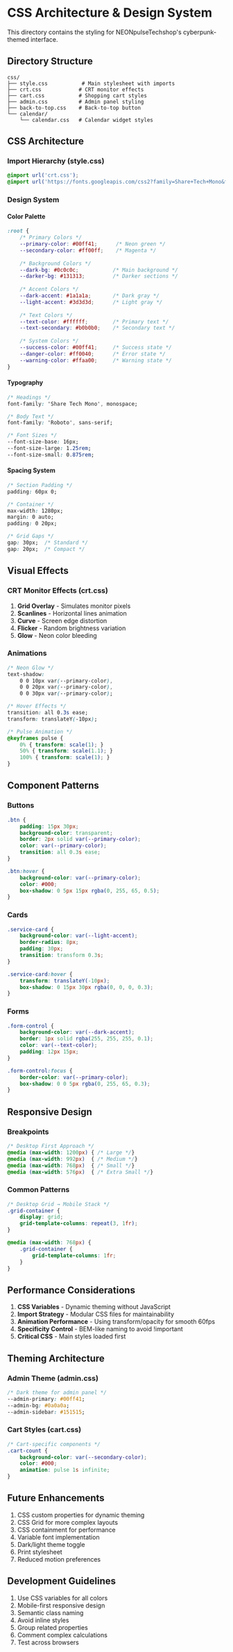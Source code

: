 # CSS Architecture & Design System

This directory contains the styling for NEONpulseTechshop's cyberpunk-themed interface.

## Directory Structure

```
css/
├── style.css           # Main stylesheet with imports
├── crt.css            # CRT monitor effects
├── cart.css           # Shopping cart styles
├── admin.css          # Admin panel styling
├── back-to-top.css    # Back-to-top button
└── calendar/
    └── calendar.css   # Calendar widget styles
```

## CSS Architecture

### Import Hierarchy (style.css)
```css
@import url('crt.css');
@import url('https://fonts.googleapis.com/css2?family=Share+Tech+Mono&family=Roboto:wght@300;400;700&display=swap');
```

### Design System

#### Color Palette
```css
:root {
    /* Primary Colors */
    --primary-color: #00ff41;      /* Neon green */
    --secondary-color: #ff00ff;    /* Magenta */
    
    /* Background Colors */
    --dark-bg: #0c0c0c;           /* Main background */
    --darker-bg: #131313;         /* Darker sections */
    
    /* Accent Colors */
    --dark-accent: #1a1a1a;       /* Dark gray */
    --light-accent: #3d3d3d;      /* Light gray */
    
    /* Text Colors */
    --text-color: #ffffff;        /* Primary text */
    --text-secondary: #b0b0b0;    /* Secondary text */
    
    /* System Colors */
    --success-color: #00ff41;     /* Success state */
    --danger-color: #ff0040;      /* Error state */
    --warning-color: #ffaa00;     /* Warning state */
}
```

#### Typography
```css
/* Headings */
font-family: 'Share Tech Mono', monospace;

/* Body Text */
font-family: 'Roboto', sans-serif;

/* Font Sizes */
--font-size-base: 16px;
--font-size-large: 1.25rem;
--font-size-small: 0.875rem;
```

#### Spacing System
```css
/* Section Padding */
padding: 60px 0;

/* Container */
max-width: 1280px;
margin: 0 auto;
padding: 0 20px;

/* Grid Gaps */
gap: 30px;  /* Standard */
gap: 20px;  /* Compact */
```

## Visual Effects

### CRT Monitor Effects (crt.css)
1. **Grid Overlay** - Simulates monitor pixels
2. **Scanlines** - Horizontal lines animation
3. **Curve** - Screen edge distortion
4. **Flicker** - Random brightness variation
5. **Glow** - Neon color bleeding

### Animations
```css
/* Neon Glow */
text-shadow: 
    0 0 10px var(--primary-color),
    0 0 20px var(--primary-color),
    0 0 30px var(--primary-color);

/* Hover Effects */
transition: all 0.3s ease;
transform: translateY(-10px);

/* Pulse Animation */
@keyframes pulse {
    0% { transform: scale(1); }
    50% { transform: scale(1.1); }
    100% { transform: scale(1); }
}
```

## Component Patterns

### Buttons
```css
.btn {
    padding: 15px 30px;
    background-color: transparent;
    border: 2px solid var(--primary-color);
    color: var(--primary-color);
    transition: all 0.3s ease;
}

.btn:hover {
    background-color: var(--primary-color);
    color: #000;
    box-shadow: 0 5px 15px rgba(0, 255, 65, 0.5);
}
```

### Cards
```css
.service-card {
    background-color: var(--light-accent);
    border-radius: 8px;
    padding: 30px;
    transition: transform 0.3s;
}

.service-card:hover {
    transform: translateY(-10px);
    box-shadow: 0 15px 30px rgba(0, 0, 0, 0.3);
}
```

### Forms
```css
.form-control {
    background-color: var(--dark-accent);
    border: 1px solid rgba(255, 255, 255, 0.1);
    color: var(--text-color);
    padding: 12px 15px;
}

.form-control:focus {
    border-color: var(--primary-color);
    box-shadow: 0 0 5px rgba(0, 255, 65, 0.3);
}
```

## Responsive Design

### Breakpoints
```css
/* Desktop First Approach */
@media (max-width: 1200px) { /* Large */}
@media (max-width: 992px)  { /* Medium */}
@media (max-width: 768px)  { /* Small */}
@media (max-width: 576px)  { /* Extra Small */}
```

### Common Patterns
```css
/* Desktop Grid → Mobile Stack */
.grid-container {
    display: grid;
    grid-template-columns: repeat(3, 1fr);
}

@media (max-width: 768px) {
    .grid-container {
        grid-template-columns: 1fr;
    }
}
```

## Performance Considerations

1. **CSS Variables** - Dynamic theming without JavaScript
2. **Import Strategy** - Modular CSS files for maintainability
3. **Animation Performance** - Using transform/opacity for smooth 60fps
4. **Specificity Control** - BEM-like naming to avoid !important
5. **Critical CSS** - Main styles loaded first

## Theming Architecture

### Admin Theme (admin.css)
```css
/* Dark theme for admin panel */
--admin-primary: #00ff41;
--admin-bg: #0a0a0a;
--admin-sidebar: #151515;
```

### Cart Styles (cart.css)
```css
/* Cart-specific components */
.cart-count {
    background-color: var(--secondary-color);
    color: #000;
    animation: pulse 1s infinite;
}
```

## Future Enhancements

1. CSS custom properties for dynamic theming
2. CSS Grid for more complex layouts
3. CSS containment for performance
4. Variable font implementation
5. Dark/light theme toggle
6. Print stylesheet
7. Reduced motion preferences

## Development Guidelines

1. Use CSS variables for all colors
2. Mobile-first responsive design
3. Semantic class naming
4. Avoid inline styles
5. Group related properties
6. Comment complex calculations
7. Test across browsers